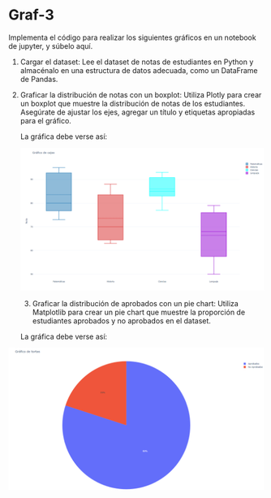 # Graf-3


Implementa el código para realizar los siguientes gráficos en un notebook de jupyter, y súbelo aquí.

1. Cargar el dataset: Lee el dataset de notas de estudiantes en Python y almacénalo en una estructura de datos adecuada, como un DataFrame de Pandas.
2. Graficar la distribución de notas con un boxplot: Utiliza Plotly para crear un boxplot que muestre la distribución de notas de los estudiantes. Asegúrate de ajustar los ejes, agregar un título y etiquetas apropiadas para el gráfico.

   La gráfica debe verse así:

   ![Texto alternativo](https://github.com/criemqui/Graf-3/blob/main/graf%201.png)


   3. Graficar la distribución de aprobados con un pie chart: Utiliza Matplotlib para crear un pie chart que muestre la proporción de estudiantes aprobados y no aprobados en el dataset.

   La gráfica debe verse así:

  ![Texto alternativo](https://github.com/criemqui/Graf-3/blob/main/tortas.png)
